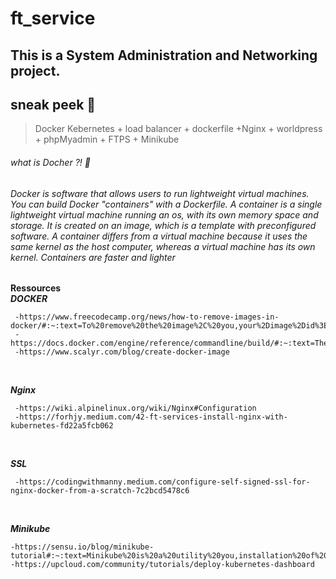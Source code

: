 # ft_service
## This is a System Administration and Networking project.

 ## sneak peek :monocle_face:
  > Docker Kebernetes + load balancer + dockerfile +Nginx + worldpress + phpMyadmin + FTPS + Minikube
  ###### what is Docher ?! :thought_balloon:
  ###### Docker is software that allows users to run lightweight virtual machines. You can build Docker "containers" with a Dockerfile. A container is a single lightweight virtual machine running an os, with its own memory space and storage. It is created on an image, which is a template with preconfigured software. A container differs from a virtual machine because it uses the same kernel as the host computer, whereas a virtual machine has its own kernel. Containers are faster and lighter

**Ressources**
<br>
***DOCKER***
 
     -https://www.freecodecamp.org/news/how-to-remove-images-in-docker/#:~:text=To%20remove%20the%20image%2C%20you,your%2Dimage%2Did%3E%20.
     -https://docs.docker.com/engine/reference/commandline/build/#:~:text=The%20docker%20build%20command%20builds,a%20file%20in%20the%20context.
     -https://www.scalyr.com/blog/create-docker-image
   
  <br>
  
***Nginx***

     -https://wiki.alpinelinux.org/wiki/Nginx#Configuration
     -https://forhjy.medium.com/42-ft-services-install-nginx-with-kubernetes-fd22a5fcb062
      
  <br>
  
***SSL***

     -https://codingwithmanny.medium.com/configure-self-signed-ssl-for-nginx-docker-from-a-scratch-7c2bcd5478c6
      
   <br>
   
 ***Minikube*** 
 
    -https://sensu.io/blog/minikube-tutorial#:~:text=Minikube%20is%20a%20utility%20you,installation%20of%20full%2Dblown%20K8s
    -https://upcloud.com/community/tutorials/deploy-kubernetes-dashboard
